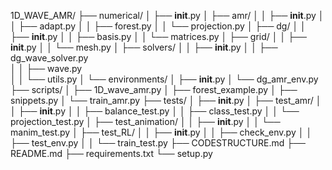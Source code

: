 1D_WAVE_AMR/
├── numerical/
│   ├── __init__.py
│   ├── amr/
│   │   ├── __init__.py
│   │   ├── adapt.py
│   │   ├── forest.py
│   │   └── projection.py
│   ├── dg/
│   │   ├── __init__.py
│   │   ├── basis.py
│   │   └── matrices.py
│   ├── grid/
│   │   ├── __init__.py
│   │   └── mesh.py
│   ├── solvers/
│   │   ├── __init__.py
│   │   ├── dg_wave_solver.py  
│   │   ├── wave.py           
│   │   └── utils.py
│   └── environments/
│       ├── __init__.py
│       └── dg_amr_env.py
├── scripts/
│    ├── 1D_wave_amr.py
│    ├── forest_example.py
│    ├── snippets.py
│    └── train_amr.py
├── tests/
│   ├── __init__.py
│   ├── test_amr/
│   │   ├── __init__.py
│   │   ├── balance_test.py
│   │   ├── class_test.py
│   │   └── projection_test.py
│   ├── test_animation/
│   │   ├── __init__.py
│   │   └── manim_test.py
│   ├── test_RL/
│   │   ├── __init__.py
│   │   ├── check_env.py
│   │   ├── test_env.py
│   │   └── train_test.py
├── CODESTRUCTURE.md
├── README.md
├── requirements.txt
└── setup.py
